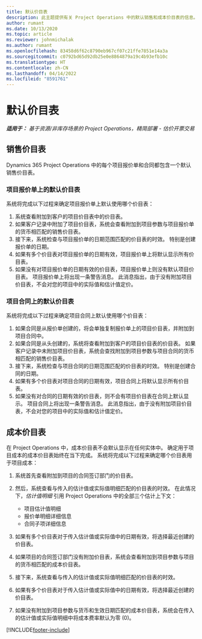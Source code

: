 ```yaml
---
title: 默认价目表
description: 此主题提供有关 Project Operations 中的默认销售和成本价目表的信息。
author: rumant
ms.date: 10/13/2020
ms.topic: article
ms.reviewer: johnmichalak
ms.author: rumant
ms.openlocfilehash: 83458d6f62c8790eb967cf07c21ffe7851e14a3a
ms.sourcegitcommit: c0792bd65d92db25e0e8864879a19c4b93efb10c
ms.translationtype: HT
ms.contentlocale: zh-CN
ms.lasthandoff: 04/14/2022
ms.locfileid: "8591761"
---
```

# <a name="default-price-lists"></a>默认价目表

_**适用于：** 基于资源/非库存场景的 Project Operations，精简部署 - 估价开票交易_

## <a name="sales-price-lists"></a>销售价目表

Dynamics 365 Project Operations 中的每个项目报价单和合同都包含一个默认销售价目表。 

### <a name="price-list-default-on-project-quotes"></a>项目报价单上的默认价目表
系统将完成以下过程来确定项目报价单上默认使用哪个价目表：

1. 系统查看附加到客户的项目价目表中的价目表。 
2. 如果客户记录中附加了项目价目表，系统会查看附加到项目参数与项目报价单的货币相匹配的销售价目表。
3. 接下来，系统检查与项目报价单的日期范围匹配的价目表的时效。 特别是创建报价单的日期。
4. 如果有多个价目表对项目报价单的日期有效，项目报价单上将默认显示所有价目表。
5. 如果没有对项目报价单的日期有效的价目表，项目报价单上则没有默认项目价目表。 项目报价单上将出现一条警告消息。 此消息指出，由于没有附加项目价目表，不会对您的项目中的实际值和估计值定价。

### <a name="price-list-default-on-project-contracts"></a>项目合同上的默认价目表 
系统将完成以下过程来确定项目合同上默认使用哪个价目表：

1. 如果合同是从报价单创建的，将会单独复制报价单上的项目价目表，并附加到项目合同中。
2. 如果合同是从头创建的，系统将查看附加到客户的项目价目表的价目表。 如果客户记录中未附加项目价目表，系统会查找附加到项目参数与项目合同的货币相匹配的销售价目表。
4. 接下来，系统检查与项目合同的日期范围匹配的价目表的时效。 特别是创建合同的日期。
5. 如果有多个价目表对项目合同的日期有效，项目合同上将默认显示所有价目表。
6. 如果没有对合同的日期有效的价目表，则不会有项目价目表在合同上默认显示。 项目合同上将出现一条警告消息。 此消息指出，由于没有附加项目价目表，不会对您的项目中的实际值和估计值定价。

## <a name="cost-price-lists"></a>成本价目表

在 Project Operations 中，成本价目表不会默认显示在任何实体中。 确定用于项目成本的成本价目表始终在当下完成。 系统将完成以下过程来确定哪个价目表用于项目成本：

1. 系统首先查看附加到项目的合同签订部门的价目表。
2. 然后，系统查看与传入的估计值或实际值明细匹配的价目表的时效。 在此情况下，*估计值明细* 引用 Project Operations 中的全部三个估计上下文：

    - 项目估计值明细
    - 报价单明细详细信息
    - 合同子项详细信息
  
3. 如果有多个价目表对于传入估计值或实际值中的日期有效，将选择最近创建的价目表。
4. 如果项目的合同签订部门没有附加价目表，系统会查看附加到项目参数与项目的货币相匹配的成本价目表。
5. 接下来，系统查看与传入的估计值或实际值明细匹配的价目表的时效。 
6. 如果有多个价目表对于传入估计值或实际值中的日期有效，将选择最近创建的价目表。
7. 如果没有附加到项目参数与货币和生效日期匹配的成本价目表，系统会在传入的估计值或实际值明细中将成本费率默认为零 (0)。


[!INCLUDE[footer-include](../includes/footer-banner.md)]